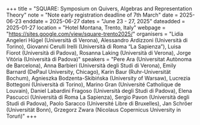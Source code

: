 +++
title = "SQUARE: Symposium on Quivers, Algebras and Representation Theory"
note = "Note early registration deadline of 7th March"
date = 2025-06-23
enddate = 2025-06-27
dates = "June 23 - 27, 2025"
dateadded = 2025-01-27
location = "Hotel Montana, Trento, Italy"
webpage = "https://sites.google.com/view/square-trento2025/"
organisers = "Lidia Angeleri Hügel (Università di Verona), Alessandro Ardizzoni (Università di Torino), Giovanni Cerulli Irelli (Università di Roma “La Sapienza”), Luisa Fiorot (Università di Padova), Rosanna Laking (Università di Verona), Jorge Vitória (Università di Padova)"
speakers = "Pere Ara (Universitat Autònoma de Barcelona), Anna Barbieri (Università degli Studi di Verona), Emily Barnard (DePaul University, Chicago), Karin Baur (Ruhr-Universität Bochum), Agnieszka Bodzenta-Skibińska (University of Warsaw), Lucrezia Bottegoni (Università di Torino), Marino Gran (Université Catholique de Louvain), Daniel Labardini Fragoso (Università degli Studi di Padova), Elena Pascucci (Università di Roma La Sapienza), Sergio Pavon (Università degli Studi di Padova), Paolo Saracco (Université Libre di Bruxelles), Jan Schröer (Universität Bonn), Grzegorz Zwara (Nicolaus Copernicus University in Toruń)"
+++

